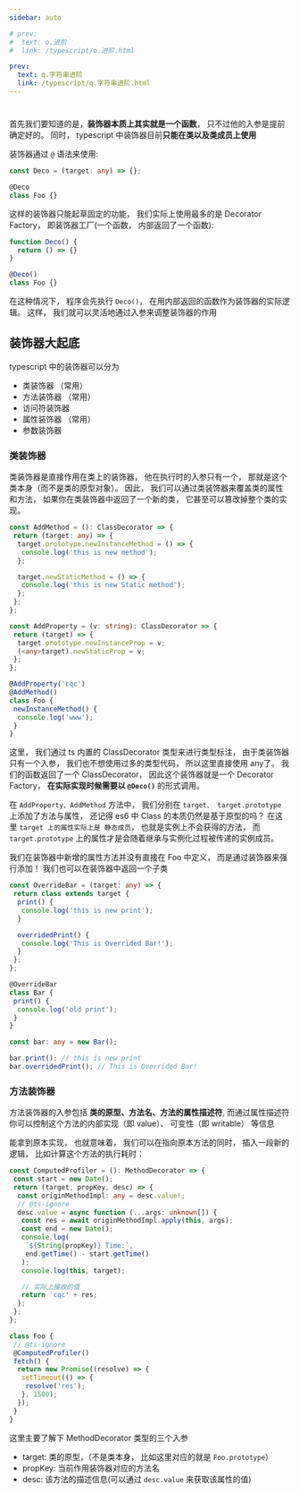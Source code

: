 ```yaml
---
sidebar: auto

# prev:
#  text: o.进阶
#  link: /typescript/o.进阶.html

prev:
  text: q.字符串进阶
  link: /typescript/q.字符串进阶.html
---
```


#

首先我们要知道的是，**装饰器本质上其实就是一个函数**， 只不过他的入参是提前确定好的。 同时， typescript 中装饰器目前**只能在类以及类成员上使用**

装饰器通过 `@` 语法来使用:

```typescript
const Deco = (target: any) => {};

@Deco
class Foo {}
```

这样的装饰器只能起草固定的功能， 我们实际上使用最多的是 Decorator Factory， 即装饰器工厂(一个函数， 内部返回了一个函数):

```typescript
function Deco() {
  return () => {}
}

@Deco()
class Foo {}
```

在这种情况下， 程序会先执行 `Deco()`， 在用内部返回的函数作为装饰器的实际逻辑。 这样， 我们就可以灵活地通过入参来调整装饰器的作用

## 装饰器大起底

typescript 中的装饰器可以分为

- 类装饰器 （常用）
- 方法装饰器 （常用）
- 访问符装饰器
- 属性装饰器 （常用）
- 参数装饰器

### 类装饰器

类装饰器是直接作用在类上的装饰器， 他在执行时的入参只有一个， 那就是这个类本身（而不是类的原型对象）。 因此， 我们可以通过类装饰器来覆盖类的属性和方法， 如果你在类装饰器中返回了一个新的类， 它甚至可以篡改掉整个类的实现。

```typescript
const AddMethod = (): ClassDecorator => {
 return (target: any) => {
  target.prototype.newInstanceMethod = () => {
   console.log('this is new method');
  };

  target.newStaticMethod = () => {
   console.log('this is new Static method');
  };
 };
};

const AddProperty = (v: string): ClassDecorator => {
 return (target) => {
  target.prototype.newInstanceProp = v;
  (<any>target).newStaticProp = v;
 };
};

@AddProperty('cqc')
@AddMethod()
class Foo {
 newInstanceMethod() {
  console.log('www');
 }
}
```

这里， 我们通过 ts 内置的 ClassDecorator 类型来进行类型标注， 由于类装饰器只有一个入参， 我们也不想使用过多的类型代码， 所以这里直接使用 any了。 我们的函数返回了一个 ClassDecorator， 因此这个装饰器就是一个 Decorator Factory， **在实际实现时候需要以 `@Deco()`** 的形式调用。

在 `AddProperty、AddMethod` 方法中， 我们分别在 `target、 target.prototype` 上添加了方法与属性， 还记得 es6 中 Class 的本质仍然是基于原型的吗？ 在这里 `target 上的属性实际上是 静态成员`， 也就是实例上不会获得的方法， 而 `target.prototype` 上的属性才是会随着继承与实例化过程被传递的实例成员。

我们在装饰器中新增的属性方法并没有直接在 Foo 中定义， 而是通过装饰器来强行添加！ 我们也可以在装饰器中返回一个子类

```typescript
const OverrideBar = (target: any) => {
 return class extends target {
  print() {
   console.log('this is new print');
  }

  overridedPrint() {
   console.log('This is Overrided Bar!');
  }
 };
};

@OverrideBar
class Bar {
 print() {
  console.log('old print');
 }
}

const bar: any = new Bar();

bar.print(); // this is new print
bar.overridedPrint(); // This is Overrided Bar!

```

### 方法装饰器

方法装饰器的入参包括 **类的原型、方法名、方法的属性描述符**, 而通过属性描述符你可以控制这个方法的内部实现（即 value）、 可变性（即 writable） 等信息

能拿到原本实现， 也就意味着， 我们可以在指向原本方法的同时， 插入一段新的逻辑， 比如计算这个方法的执行耗时：

```typescript
const ComputedProfiler = (): MethodDecorator => {
 const start = new Date();
 return (target, propKey, desc) => {
  const originMethodImpl: any = desc.value!;
  // @ts-ignore
  desc.value = async function (...args: unknown[]) {
   const res = await originMethodImpl.apply(this, args);
   const end = new Date();
   console.log(
    `${String(propKey)} Time:`,
    end.getTime() - start.getTime()
   );
   console.log(this, target);

   // 实际上接收的值
   return 'cqc' + res;
  };
 };
};

class Foo {
 // @ts-ignore
 @ComputedProfiler()
 fetch() {
  return new Promise((resolve) => {
   setTimeout(() => {
    resolve('res');
   }, 1500);
  });
 }
}
```

这里主要了解下 MethodDecorator 类型的三个入参

- target: 类的原型，（不是类本身， 比如这里对应的就是 `Foo.prototype`）
- propKey: 当前作用装饰器对应的方法名
- desc: 该方法的描述信息(可以通过 `desc.value` 来获取该属性的值)
